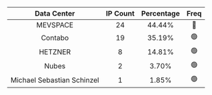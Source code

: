 | Data Center | IP Count | Percentage | Freq |
|:------------:|:--------:|:-----------:|:-----:|
| MEVSPACE | 24 | 44.44% | 🔴 |
| Contabo | 19 | 35.19% | 🟢 |
| HETZNER | 8 | 14.81% | 🟢 |
| Nubes | 2 | 3.70% | 🟢 |
| Michael Sebastian Schinzel | 1 | 1.85% | 🟢 |